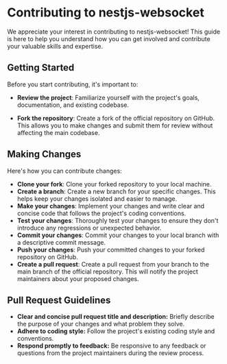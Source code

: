 # Contributing to nestjs-websocket

We appreciate your interest in contributing to nestjs-websocket! This guide is here to help you understand how you can get involved and contribute your valuable skills and expertise.

## Getting Started

Before you start contributing, it's important to:

- **Review the project**: Familiarize yourself with the project's goals, documentation, and existing codebase.

- **Fork the repository**: Create a fork of the official repository on GitHub. This allows you to make changes and submit them for review without affecting the main codebase.

## Making Changes

Here's how you can contribute changes:

- **Clone your fork**: Clone your forked repository to your local machine.
- **Create a branch**: Create a new branch for your specific changes. This helps keep your changes isolated and easier to manage.
- **Make your changes**: Implement your changes and write clear and concise code that follows the project's coding conventions.
- **Test your changes**: Thoroughly test your changes to ensure they don't introduce any regressions or unexpected behavior.
- **Commit your changes**: Commit your changes to your local branch with a descriptive commit message.
- **Push your changes**: Push your committed changes to your forked repository on GitHub.
- **Create a pull request**: Create a pull request from your branch to the main branch of the official repository. This will notify the project maintainers about your proposed changes.

## Pull Request Guidelines

- **Clear and concise pull request title and description:** Briefly describe the purpose of your changes and what problem they solve.
- **Adhere to coding style:** Follow the project's existing coding style and conventions.
- **Respond promptly to feedback:** Be responsive to any feedback or questions from the project maintainers during the review process.
